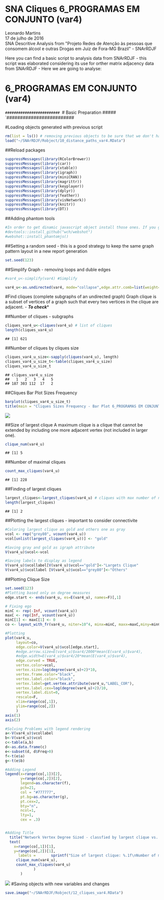 # SNA Cliques 6_PROGRAMAS EM CONJUNTO (var4)
Leonardo Martins  
17 de julho de 2016  
SNA Descritive Analysis from "Projeto Redes de Atenção às pessoas que consomem álcool e outras Drogas em Juiz de Fora-MG   Brazil"  - SNArRDJF

Here you can find a basic script to analysis data from SNArRDJF - this script was elaborated considering its use for orther matrix adjacency data from SNArRDJF - Here we are going to analyse:

# 6_PROGRAMAS EM CONJUNTO (var4)

`#########################
`# Basic Preparation #####
`#########################

#Loading objects generated with previous script 

```r
rm(list = ls()) # removing previous objects to be sure that we don't have objects conflicts name
load("~/SNArRDJF/Robject/10_distance_paths_var4.RData")
```
##Reload packages

```r
suppressMessages(library(RColorBrewer))
suppressMessages(library(car))
suppressMessages(library(xtable))
suppressMessages(library(igraph))
suppressMessages(library(miniCRAN))
suppressMessages(library(magrittr))
suppressMessages(library(keyplayer))
suppressMessages(library(dplyr))
suppressMessages(library(feather))
suppressMessages(library(visNetwork))
suppressMessages(library(knitr))
suppressMessages(library(DT))
```
##Adding phantom tools

```r
#In order to get dinamic javascript object install those ones. If you get problems installing go to Stackoverflow.com and type your error to discover what to do. In some cases the libraries need to be intalled in outside R libs.
#devtools::install_github("wch/webshot")
#webshot::install_phantomjs()
```
##Setting a random seed - this is a good strategy to keep the same graph pattern layout in a new report generation

```r
set.seed(123)
```

##Simplify Graph - removing loops and duble edges 

```r
#var4_u<-simplify(var4) #Simplify

var4_u<-as.undirected(var4, mode="collapse",edge.attr.comb=list(weight="mean","ignore"))
```

#Find cliques (complete subgraphs of an undirected graph)
Graph clique is a subset of vertices of a graph such that every two vertices in the clique are adjacent. - ***To check****

##Number of cliques - subgraphs

```r
cliques_var4_u<-cliques(var4_u) # list of cliques 
length(cliques_var4_u)
```

```
## [1] 621
```
##Number of cliques by cliques size

```r
cliques_var4_u_size<-sapply(cliques(var4_u), length) 
cliques_var4_u_size_t<-table(cliques_var4_u_size)
cliques_var4_u_size_t
```

```
## cliques_var4_u_size
##   1   2   3   4   5 
## 187 303 112  17   2
```

##Cliques Bar Plot Sizes Frequency

```r
barplot(cliques_var4_u_size_t)
title(main = "Cliques Sizes Frequency - Bar Plot 6_PROGRAMAS EM CONJUNTO (var4)", font.main = 4)
```

![](6_PROGRAMAS_EM_CONJUNTO_12_cliques_files/figure-html/unnamed-chunk-8-1.png)<!-- -->

##Size of largest clique 
A maximum clique is a clique that cannot be extended by including one more adjacent vertex (not included in larger one). 

```r
clique_num(var4_u)
```

```
## [1] 5
```
##Number of maximal cliques

```r
count_max_cliques(var4_u)
```

```
## [1] 228
```
##Finding of largest cliques

```r
largest_cliques<-largest_cliques(var4_u) # cliques with max number of nodes
length(largest_cliques)
```

```
## [1] 2
```

##Plotting the largest cliques - important to consider connectivite 

```r
#Coloring largest clique as gold and others one as gray
vcol <- rep("grey80", vcount(var4_u))
vcol[unlist(largest_cliques(var4_u))] <- "gold"

#Saving gray and gold as igraph attribute
V(var4_u)$vcol<-vcol

#Saving labels to display as legend
V(var4_u)$vcollabel[V(var4_u)$vcol=="gold"]<-"Largets Clique"
V(var4_u)$vcollabel [V(var4_u)$vcol=="grey80"]<-"Others"
```
##Plotting Clique Size

```r
set.seed(123)
#Plotting based only on degree measures 
edge.start <- ends(var4_u, es=E(var4_u), names=F)[,1]

# Fixing ego
minC <- rep(-Inf, vcount(var4_u))
maxC <- rep(Inf, vcount(var4_u))
minC[1] <- maxC[1] <- 0
co <- layout_with_fr(var4_u, niter=10^4, minx=minC, maxx=maxC,miny=minC, maxy=maxC, weights=E(var4_u)$var4)

#Plotting
plot(var4_u, 
     layout=co,
     edge.color=V(var4_u)$vcol[edge.start],
     #edge.arrow.size=E(var4_u)$var4/2000*mean(E(var4_u)$var4),
     #edge.width=E(var4_u)$var4/20*mean(E(var4_u)$var4),
     edge.curved = TRUE,
     vertex.color=vcol,
     vertex.size=log(degree(var4_u)+2)*10,
     vertex.frame.color="black",
     vertex.label.color="black",
     vertex.label=get.vertex.attribute(var4_u,"LABEL_COR"),
     vertex.label.cex=log(degree(var4_u)+2)/10,
     vertex.label.dist=0,
     rescale=F,
     xlim=range(co[,1]), 
     ylim=range(co[,2])
     )
axis(1)
axis(2)

#Solving Problems with legend rendering 
a<-V(var4_u)$vcollabel
b<-V(var4_u)$vcol
c<-table(a,b)
d<-as.data.frame(c)
e<-subset(d, d$Freq>0)
f<-t(e$a)
g<-t(e$b)

#Adding Legend
legend(x=range(co[,1])[2], 
       y=range(co[,2])[2],
       legend=as.character(f),
       pch=21,
       col = "#777777", 
       pt.bg=as.character(g),
       pt.cex=2,
       bty="n", 
       ncol=1,
       lty=1,
       cex = .3)


#Adding Title
  title("Network Vertex Degree Sized - classfied by largest clique vs. others", sub = "Source: from authors ")  
  text( 
    x=range(co[,1])[1],
    y=range(co[,2])[1], 
      labels =       sprintf("Size of largest clique: %.1f\nNumber of maximal cliques: %.1f",
     clique_num(var4_u), 
     count_max_cliques(var4_u)
             )
       )
```

![](6_PROGRAMAS_EM_CONJUNTO_12_cliques_files/figure-html/unnamed-chunk-13-1.png)<!-- -->
#Saving objects with new variables and changes

```r
save.image("~/SNArRDJF/Robject/12_cliques_var4.RData") 
```


